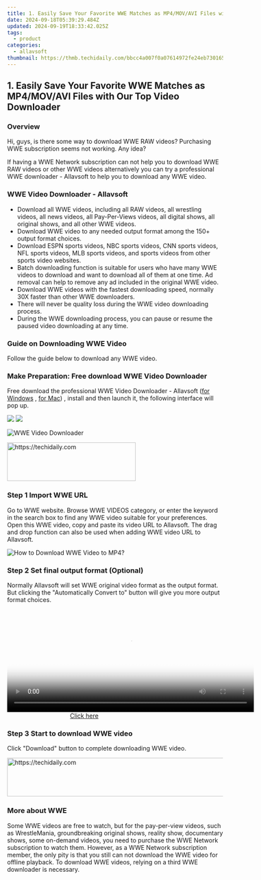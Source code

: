 ```yaml
---
title: 1. Easily Save Your Favorite WWE Matches as MP4/MOV/AVI Files with Our Top Video Downloader
date: 2024-09-18T05:39:29.484Z
updated: 2024-09-19T18:33:42.025Z
tags:
  - product
categories:
  - allavsoft
thumbnail: https://thmb.techidaily.com/bbcc4a007f0a07614972fe24eb730165421ff81b1eea5d7fad50043a76fd78c0.jpg
---
```


## 1. Easily Save Your Favorite WWE Matches as MP4/MOV/AVI Files with Our Top Video Downloader

### Overview

Hi, guys, is there some way to download WWE RAW videos? Purchasing WWE subscription seems not working. Any idea?

If having a WWE Network subscription can not help you to download WWE RAW videos or other WWE videos alternatively you can try a professional WWE downloader - Allavsoft to help you to download any WWE video.

### WWE Video Downloader - Allavsoft

* Download all WWE videos, including all RAW videos, all wrestling videos, all news videos, all Pay-Per-Views videos, all digital shows, all original shows, and all other WWE videos.
* Download WWE video to any needed output format among the 150+ output format choices.
* Download ESPN sports videos, NBC sports videos, CNN sports videos, NFL sports videos, MLB sports videos, and sports videos from other sports video websites.
* Batch downloading function is suitable for users who have many WWE videos to download and want to download all of them at one time. Ad removal can help to remove any ad included in the original WWE video.
* Download WWE videos with the fastest downloading speed, normally 30X faster than other WWE downloaders.
* There will never be quality loss during the WWE video downloading process.
* During the WWE downloading process, you can pause or resume the paused video downloading at any time.

### Guide on Downloading WWE Video

Follow the guide below to download any WWE video.

### Make Preparation: Free download WWE Video Downloader

Free download the professional WWE Video Downloader - Allavsoft ([for Windows](https://tools.techidaily.com/allavsoft/products/) , [for Mac](https://tools.techidaily.com/allavsoft/products/)) , install and then launch it, the following interface will pop up.

[![](https://www.allavsoft.com/how-to/../images/how-to/free-download-win.jpg)](https://tools.techidaily.com/allavsoft/products/) [![](https://www.allavsoft.com/how-to/../images/how-to/free-download-mac.jpg)](https://tools.techidaily.com/allavsoft/products/)

![WWE Video Downloader](https://www.allavsoft.com/how-to/../images/allavsoft/screen-shot-600.jpg)

<!-- affiliate ads begin -->
<a href="https://aligracehair.sjv.io/c/5597632/2135369/19272" target="_top" id="2135369">
  <img src="//a.impactradius-go.com/display-ad/19272-2135369" border="0" alt="https://techidaily.com" width="300" height="90"/>
</a>
<img height="0" width="0" src="https://aligracehair.sjv.io/i/5597632/2135369/19272" style="position:absolute;visibility:hidden;" border="0" />
<!-- affiliate ads end -->

### Step 1 Import WWE URL

Go to WWE website. Browse WWE VIDEOS category, or enter the keyword in the search box to find any WWE video suitable for your preferences. Open this WWE video, copy and paste its video URL to Allavsoft. The drag and drop function can also be used when adding WWE video URL to Allavsoft.

![How to Download WWE Video to MP4?](https://www.allavsoft.com/how-to/../images/how-to/download-rtmp-video/download-rtmp-video.jpg)

### Step 2 Set final output format (Optional)

Normally Allavsoft will set WWE original video format as the output format. But clicking the "Automatically Convert to" button will give you more output format choices.

<!-- affiliate ads begin -->
<span id="1983575">
					<video width="576" height="240" style="cursor:pointer"
           poster="//a.impactradius-go.com/display-clicktoplayimage/1983575.png"
           onclick="if(!this.playClicked){this.play();this.setAttribute('controls',true);this.playClicked=true;}">
	   <source src="//a.impactradius-go.com/display-ad/22993-1983575">
	   <img src="//a.impactradius-go.com/display-clicktoplayimage/1983575.png" style="border: none; height: 100%; width: 100%; object-fit: contain">
	</video>
	<div style="width:360px;text-align:center"><a href="javascript:window.open(decodeURIComponent('https%3A%2F%2Fhomestyler.sjv.io%2Fc%2F5597632%2F1983575%2F22993'), '_blank');void(0);">Click here</a></div>
</span>
<img height="0" width="0" src="https://imp.pxf.io/i/5597632/1983575/22993" style="position:absolute;visibility:hidden;" border="0" />
<!-- affiliate ads end -->

### Step 3 Start to download WWE video

Click "Download" button to complete downloading WWE video.

<!-- affiliate ads begin -->
<a href="https://aligracehair.sjv.io/c/5597632/1972698/19272" target="_top" id="1972698">
  <img src="//a.impactradius-go.com/display-ad/19272-1972698" border="0" alt="https://techidaily.com" width="728" height="90"/>
</a>
<img height="0" width="0" src="https://aligracehair.sjv.io/i/5597632/1972698/19272" style="position:absolute;visibility:hidden;" border="0" />
<!-- affiliate ads end -->

### More about WWE

Some WWE videos are free to watch, but for the pay-per-view videos, such as WrestleMania, groundbreaking original shows, reality show, documentary shows, some on-demand videos, you need to purchase the WWE Network subscription to watch them. However, as a WWE Network subscription member, the only pity is that you still can not download the WWE video for offline playback. To download WWE videos, relying on a third WWE downloader is necessary.

<ins class="adsbygoogle"
     style="display:block"
     data-ad-format="autorelaxed"
     data-ad-client="ca-pub-7571918770474297"
     data-ad-slot="1223367746"></ins>

<ins class="adsbygoogle"
     style="display:block"
     data-ad-client="ca-pub-7571918770474297"
     data-ad-slot="8358498916"
     data-ad-format="auto"
     data-full-width-responsive="true"></ins>
